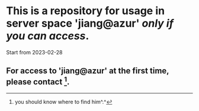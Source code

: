 
# This is a repository for usage in server space 'jiang@azur' *only if you can access*.
Start from 2023-02-28


## For access to 'jiang@azur' at the first time, please contact [^Jiang].

[^Jiang]: you should know where to find him^.^

